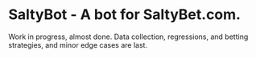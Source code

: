 # SaltyBot - A bot for SaltyBet.com.  
Work in progress, almost done.  Data collection, regressions, and betting strategies, and minor edge cases are last.
